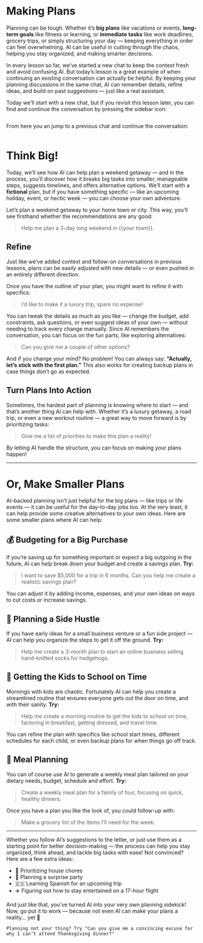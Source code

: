 # Making Plans
Planning can be tough. Whether it’s **big plans** like vacations or events, **long-term goals** like fitness or learning, or **immediate tasks** like work deadlines, grocery trips, or simply structuring your day — keeping everything in order can feel overwhelming. AI can be useful in cutting through the chaos, helping you stay organized, and making smarter decisions.

In every lesson so far, we’ve started a new chat to keep the context fresh and avoid confusing AI. But today’s lesson is a great example of when continuing an existing conversation can actually be helpful. By keeping your planning discussions in the same chat, AI can remember details, refine ideas, and build on past suggestions — just like a real assistant.

Today we’ll start with a new chat, but if you revisit this lesson later, you can find and continue the conversation by pressing the sidebar icon:

<picture>
  <source srcset="./assets/images/side-drawer-location-dark.png" media="(prefers-color-scheme:dark)">
  <img class="lazyload" data-src="./assets/images/side-drawer-location.png" />
</picture>

From here you an jump to a previous chat and continue the conversation:

<picture>
  <source srcset="./assets/images/side-drawer-dark.png" media="(prefers-color-scheme:dark)">
  <img class="lazyload" data-src="./assets/images/side-drawer.png" />
</picture>

# Think Big!
Today, we’ll see how AI can help plan a weekend getaway — and in the process, you’ll discover how it breaks big tasks into smaller, manageable steps, suggests timelines, and offers alternative options. We’ll start with a **fictional** plan, but if you have something specific — like an upcoming holiday, event, or hectic week — you can choose your own adventure.

Let’s plan a weekend getaway to your home town or city. This way, you’ll see firsthand whether the recommendations are any good:

> Help me plan a 3-day long weekend in {{your town}}.

## Refine
Just like we’ve added context and follow-on conversations in previous lessons, plans can be easily adjusted with new details — or even pushed in an entirely different direction.

Once you have the outline of your plan, you might want to refine it with specifics:

> I’d like to make it a luxury trip, spare no expense!

You can tweak the details as much as you like — change the budget, add constraints, ask questions, or even suggest ideas of your own — without needing to track every change manually. Since AI remembers the conversation, you can focus on the fun parts, like exploring alternatives:

> Can you give me a couple of other options?

And if you change your mind? No problem! You can always say: **“Actually, let’s stick with the first plan.”** This also works for creating backup plans in case things don’t go as expected.

## Turn Plans Into Action
Sometimes, the hardest part of planning is knowing where to start — and that’s another thing AI can help with. Whether it’s a luxury getaway, a road trip, or even a new workout routine — a great way to move forward is by prioritizing tasks:

> Give me a list of priorities to make this plan a reality!

By letting AI handle the structure, you can focus on making your plans happen!

---

# Or, Make Smaller Plans
AI-backed planning isn’t just helpful for the big plans — like trips or life events — it can be useful for the day-to-day jobs too. At the very least, it can help provide some creative alternatives to your own ideas. Here are some smaller plans where AI can help:

## 💰 Budgeting for a Big Purchase
If you’re saving up for something important or expect a big outgoing in the future, AI can help break down your budget and create a savings plan. **Try:**

> I want to save $5,000 for a trip in 6 months. Can you help me create a realistic savings plan?

You can adjust it by adding income, expenses, and your own ideas on ways to cut costs or increase savings.

## 🚀 Planning a Side Hustle
If you have early ideas for a small business venture or a fun side project — AI can help you organize the steps to get it off the ground. **Try:**

> Help me create a 3-month plan to start an online business selling hand-knitted socks for hedgehogs.

## 🎒 Getting the Kids to School on Time
Mornings with kids are chaotic. Fortunately AI can help you create a streamlined routine that ensures everyone gets out the door on time, and with their sanity. **Try:**

> Help me create a morning routine to get the kids to school on time, factoring in breakfast, getting dressed, and travel time.

You can refine the plan with specifics like school start times, different schedules for each child, or even backup plans for when things go off track.

## 🌮 Meal Planning
You can of course use AI to generate a weekly meal plan tailored on your dietary needs, budget, schedule and effort. **Try:**

> Create a weekly meal plan for a family of four, focusing on quick, healthy dinners.

Once you have a plan you like the look of, you could follow-up with:

> Make a grocery list of the items I’ll need for the week.

***

Whether you follow AI’s suggestions to the letter, or just use them as a starting point for better decision-making — the process can help you stay organized, think ahead, and tackle big tasks with ease! Not convinced? Here are a few extra ideas:

- 🧺 Prioritizing house chores
- 🎉 Planning a surprise party
- 🇪🇸 Learning Spanish for an upcoming trip
- ✈️ Figuring out how to stay entertained on a 17-hour flight

And just like that, you’ve turned AI into your very own planning sidekick! Now, go put it to work — because not even AI can make your plans a reality... yet 🚀

```
Planning not your thing? Try "Can you give me a convincing excuse for why I can’t attend Thanksgiving dinner?"
```

<!-- Read time: 5 mins -->
